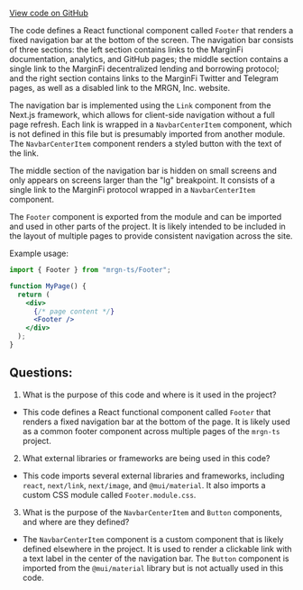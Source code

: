 [View code on GitHub](https://github.com/mrgnlabs/mrgn-ts/apps/marginfi-landing-page/src/components/Footer/Footer.tsx)

The code defines a React functional component called `Footer` that renders a fixed navigation bar at the bottom of the screen. The navigation bar consists of three sections: the left section contains links to the MarginFi documentation, analytics, and GitHub pages; the middle section contains a single link to the MarginFi decentralized lending and borrowing protocol; and the right section contains links to the MarginFi Twitter and Telegram pages, as well as a disabled link to the MRGN, Inc. website.

The navigation bar is implemented using the `Link` component from the Next.js framework, which allows for client-side navigation without a full page refresh. Each link is wrapped in a `NavbarCenterItem` component, which is not defined in this file but is presumably imported from another module. The `NavbarCenterItem` component renders a styled button with the text of the link.

The middle section of the navigation bar is hidden on small screens and only appears on screens larger than the "lg" breakpoint. It consists of a single link to the MarginFi protocol wrapped in a `NavbarCenterItem` component.

The `Footer` component is exported from the module and can be imported and used in other parts of the project. It is likely intended to be included in the layout of multiple pages to provide consistent navigation across the site.

Example usage:

```jsx
import { Footer } from "mrgn-ts/Footer";

function MyPage() {
  return (
    <div>
      {/* page content */}
      <Footer />
    </div>
  );
}
```
## Questions: 
 1. What is the purpose of this code and where is it used in the project?
- This code defines a React functional component called `Footer` that renders a fixed navigation bar at the bottom of the page. It is likely used as a common footer component across multiple pages of the `mrgn-ts` project.

2. What external libraries or frameworks are being used in this code?
- This code imports several external libraries and frameworks, including `react`, `next/link`, `next/image`, and `@mui/material`. It also imports a custom CSS module called `Footer.module.css`.

3. What is the purpose of the `NavbarCenterItem` and `Button` components, and where are they defined?
- The `NavbarCenterItem` component is a custom component that is likely defined elsewhere in the project. It is used to render a clickable link with a text label in the center of the navigation bar. The `Button` component is imported from the `@mui/material` library but is not actually used in this code.